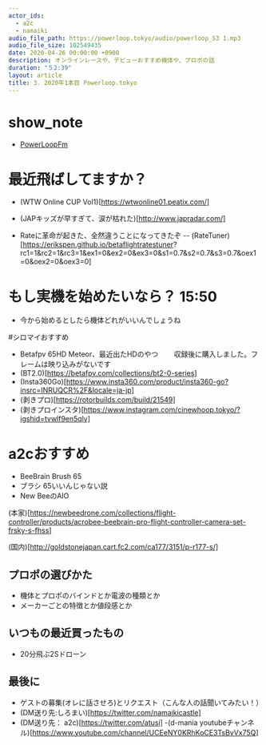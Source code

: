 ```yaml
---
actor_ids:
  - a2c
  - namaiki
audio_file_path: https://powerloop.tokyo/audio/powerloop_S3 1.mp3
audio_file_size: 102549435
date: 2020-04-26 00:00:00 +0900
description: オンラインレースや、デビューおすすめ機体や、プロポの話
duration: "５2:39"
layout: article
title: 3. 2020年1本目 Powerloop.tokyo 
---
```


# show_note

- [PowerLoopFm](https://powerloop.tokyo)

# 最近飛ばしてますか？ 

- (WTW Online CUP Vol1)[https://wtwonline01.peatix.com/]

- (JAPキッズが早すぎて、涙が枯れた)[http://www.japradar.com/]
- Rateに革命が起きた、全然違うことになってきたぞ
-- (RateTuner)[https://erikspen.github.io/betaflightratestuner?
rc1=1&rc2=1&rc3=1&ex1=0&ex2=0&ex3=0&s1=0.7&s2=0.7&s3=0.7&oex1=0&oex2=0&oex3=0]

# もし実機を始めたいなら？ 15:50
- 今から始めるとしたら機体どれがいいんでしょうね

#シロマイおすすめ

- Betafpv 65HD Meteor、最近出たHDのやつ
　　収録後に購入しました。フレームは映り込みがないです
- (BT2.0)[https://betafpv.com/collections/bt2-0-series]
- (Insta360Go)[https://www.insta360.com/product/insta360-go?insrc=INRUQCR%2F&locale=ja-jp]
- (剥きプロ)[https://rotorbuilds.com/build/21549]
- (剥きプロインスタ)[https://www.instagram.com/cinewhoop.tokyo/?igshid=tvwlf9en5qly]

# a2cおすすめ

- BeeBrain Brush 65
- ブラシ 65いいんじゃない説
- New BeeのAIO

(本家)[https://newbeedrone.com/collections/flight-controller/products/acrobee-beebrain-pro-flight-controller-camera-set-frsky-s-fhss]

(国内)[http://goldstonejapan.cart.fc2.com/ca177/3151/p-r177-s/]

## プロポの選びかた

- 機体とプロポのバインドとか電波の種類とか
- メーカーごとの特徴とか値段感とか

## いつもの最近買ったもの

- 20分飛ぶ2Sドローン

## 最後に

- ゲストの募集(オレに話させろ)とリクエスト（こんな人の話聞いてみたい！）
- (DM送り先:しろまい)[https://twitter.com/namaikicastle]
- (DM送り先： a2c)[https://twitter.com/atusi]
-(d-mania youtubeチャンネル)[https://www.youtube.com/channel/UCEeNY0KRhKoCE3TsBvVx75Q]


